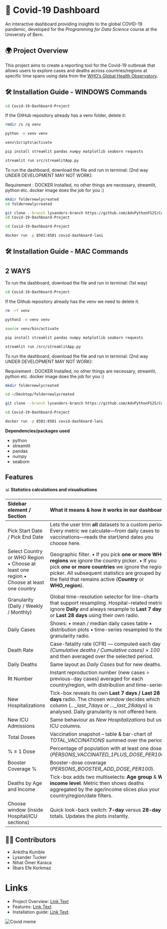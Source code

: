 # 🦠 Covid-19 Dashboard 

An interactive dashboard providing insights to the global COVID-19 pandemic, developed for the *Programming for Data Science* course at the Univeristy of Bern. 

## 🌍 Project Overview 

This project aims to create a reporting tool for the Covid-19 outbreak that allows users to explore cases and deaths across countries/regions at specific time spans using data from the [WHO’s Global Health Observatory](https://www.who.int/data/gho).
## 🛠️ Installation Guide - WINDOWS Commands

```bash
cd Covid-19-Dashboard-Project 
```
If the GitHub repository already has a venv folder, delete it:
```bash
rmdir /s /q venv
```
```bash
python -m venv venv
```
```bash
venv\Scripts\activate
```
```bash
pip install streamlit pandas numpy matplotlib seaborn requests
```
```bash
streamlit run src/streamlitApp.py
```
To run the dashboard, download the file and run in terminal: (2nd way UNDER DEVELOPMENT MAY NOT WORK):

Requirement : DOCKER Installed, no other things are necessary, streamlit, python etc. docker image does the job for you :)

```bash
mkdir foldernewlycreated
cd foldernewlycreated
```
```bash
git clone --branch lysanders-branch https://github.com/AdvPythonFS25/Covid-19-Dashboard-Project.git
cd Covid-19-Dashboard-Project
```

```bash
cd Covid-19-Dashboard-Project
```

```bash
docker run -p 8501:8501 covid-dashboard-lani
```
## 🛠️ Installation Guide - MAC Commands

## 2 WAYS

To run the dashboard, download the file and run in terminal: (1st way) 

```bash
cd Covid-19-Dashboard-Project 
```
If the Github repository already has the venv we need to delete it.
```bash
rm -rf venv
```

```bash
python3 -m venv venv
```

```bash
source venv/bin/activate
```

```bash
pip install streamlit pandas numpy matplotlib seaborn requests
```

```bash
streamlit run /src/streamlitApp.py
```

To run the dashboard, download the file and run in terminal: (2nd way UNDER DEVELOPMENT MAY NOT WORK):

Requirement : DOCKER Installed, no other things are necessary, streamlit, python etc. docker image does the job for you :)

```bash
mkdir foldernewlycreated
```

```bash
cd ~/Desktop/foldernewlycreated
```

```bash
git clone --branch lysanders-branch https://github.com/AdvPythonFS25/Covid-19-Dashboard-Project.git
```

```bash
cd Covid-19-Dashboard-Project
```

```bash
docker run -p 8501:8501 covid-dashboard-lani
```


**Dependencies/packages used**
- python
- streamlit
- pandas
- numpy
- seaborn

## Features 
📊 **Statistics calculations and visualisations**  



|Sidebar element / Section | What it means & how it works in our dashboard|
| :------ | :---- |
Pick Start Date / Pick End Date | Lets the user trim **all** datasets to a custom period. Every metric we calculate—from daily cases to vaccinations—reads the start/end dates you choose here.
Select Country or WHO Region  • Choose at least one region  • Choose at least one country | Geographic filter. • If you pick **one or more WHO regions** we ignore the country picker. • If you pick **one or more countries** we ignore the region picker. All subsequent statistics are grouped by the field that remains active (**Country** or **WHO_region**).
Granularity (Daily / Weekly / Monthly) | Global time-resolution selector for line-charts that support resampling. Hospital-related metrics ignore **Daily** and always resample to **Last 7 days** or **Last 28 days** using their own radio.
Daily Cases | Shows: • mean / median daily cases table • distribution plots • time-series resampled to the granularity radio.
Death Rate | Case-fatality rate (CFR) — computed each day as *(Cumulative deaths / Cumulative cases) × 100* and then averaged over the selected period.
Daily Deaths | Same layout as *Daily Cases* but for new deaths.
Rt Number | Instant reproduction number (new cases ÷ previous-day cases) averaged for each country/region, with distribution and time-series.
New Hospitalizations | Tick-box reveals its own **Last 7 days / Last 28 days** radio. The chosen window decides which column (*…_last_7days* or *…_last_28days*) is analysed. Daily granularity is not offered here.
New ICU Admissions | Same behaviour as *New Hospitalizations* but uses ICU columns.
Total Doses | Vaccination snapshot – table & bar-chart of *TOTAL_VACCINATIONS* summed over the period.
% ≥ 1 Dose | Percentage of population with at least one dose (*PERSONS_VACCINATED_1PLUS_DOSE_PER100*).
Booster Coverage % | Booster-dose coverage (*PERSONS_BOOSTER_ADD_DOSE_PER100*).
Deaths by Age and Income | Tick-box adds two multiselects: **Age group** & **WB income level**. Metric then shows deaths aggregated by the age/income slices plus your country/region/date filters.
Choose window (inside Hospital/ICU sections) | Quick look-back switch: **7-day** versus **28-day** totals. Updates the plots instantly.

## 👨‍💻 Contributors 
- Ankitha Kumble
- Lysander Tucker
- Nihat Ömer Karaca
- İlbars Efe Korkmaz

# Links 
- Project Overview: [Link Text](#Project-Overview/)
- Features: [Link Text](#Features)
- Installation guide: [Link Text](#Installation-Guide).

![Covid meme](https://www.graphicdesignforum.com/uploads/default/original/2X/b/bfda98588e18bedca5818e31c486b76349a3a926.jpeg)

